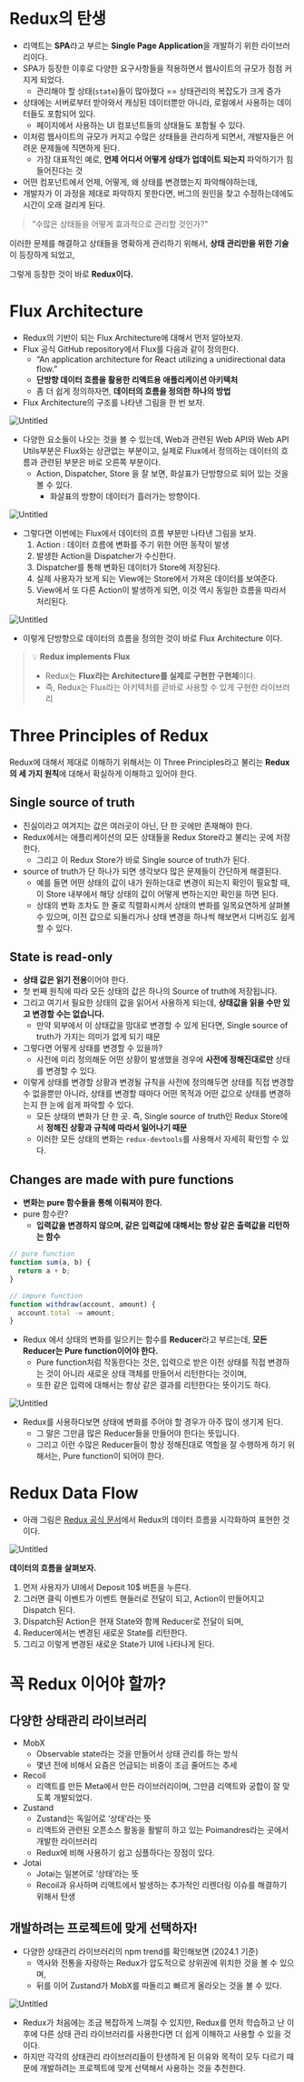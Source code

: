 # Redux의 탄생

- 리액트는 **SPA**라고 부르는 **Single Page Application**을 개발하기 위한 라이브러리이다.
- SPA가 등장한 이후로 다양한 요구사항들을 적용하면서 웹사이트의 규모가 점점 커지게 되었다.
  - 관리해야 할 상태(`state`)들이 많아졌다 == 상태관리의 복잡도가 크게 증가
- 상태에는 서버로부터 받아와서 캐싱된 데이터뿐만 아니라, 로컬에서 사용하는 데이터들도 포함되어 있다.
  - 페이지에서 사용하는 UI 컴포넌트들의 상태들도 포함될 수 있다.
- 이처럼 웹사이트의 규모가 커지고 수많은 상태들을 관리하게 되면서, 개발자들은 어려운 문제들에 직면하게 된다.
  - 가장 대표적인 예로, **언제 어디서 어떻게 상태가 업데이트 되는지** 파악하기가 힘들어진다는 것
- 어떤 컴포넌트에서 언제, 어떻게, 왜 상태를 변경했는지 파악해야하는데,
- 개발자가 이 과정을 제대로 파악하지 못한다면, 버그의 원인을 찾고 수정하는데에도 시간이 오래 걸리게 된다.

> "수많은 상태들을 어떻게 효과적으로 관리할 것인가?"

이러한 문제를 해결하고 상태들을 명확하게 관리하기 위해서, **상태 관리만을 위한 기술**이 등장하게 되었고,

그렇게 등장한 것이 바로 **Redux이다.**

# Flux Architecture

- Redux의 기반이 되는 Flux Architecture에 대해서 먼저 알아보자.
- Flux 공식 GitHub repository에서 Flux를 다음과 같이 정의한다.
  - “An application architecture for React utilizing a unidirectional data flow.”
  - **단방향 데이터 흐름을 활용한 리액트용 애플리케이션 아키텍처**
  - 좀 더 쉽게 정의하자면, **데이터의 흐름을 정의한 하나의 방법**
- Flux Architecture의 구조를 나타낸 그림을 한 번 보자.

![Untitled](images/Untitled.png)

- 다양한 요소들이 나오는 것을 볼 수 있는데, Web과 관련된 Web API와 Web API Utils부분은 Flux와는 상관없는 부분이고, 실제로 Flux에서 정의하는 데이터의 흐름과 관련된 부분은 바로 오른쪽 부분이다.
  - Action, Dispatcher, Store 을 잘 보면, 화살표가 단방향으로 되어 있는 것을 볼 수 있다.
    - 화살표의 방향이 데이터가 흘러가는 방향이다.

![Untitled](images/Untitled%201.png)

- 그렇다면 이번에는 Flux에서 데이터의 흐름 부분만 나타낸 그림을 보자.
  1. Action : 데이터 흐름에 변화를 주기 위한 어떤 동작이 발생
  2. 발생한 Action을 Dispatcher가 수신한다.
  3. Dispatcher를 통해 변화된 데이터가 Store에 저장된다.
  4. 실제 사용자가 보게 되는 View에는 Store에서 가져온 데이터를 보여준다.
  5. View에서 또 다른 Action이 발생하게 되면, 이것 역시 동일한 흐름을 따라서 처리된다.

![Untitled](images/Untitled%202.png)

- 이렇게 단방향으로 데이터의 흐름을 정의한 것이 바로 Flux Architecture 이다.

> 💡 **Redux implements Flux**
>
> - Redux는 **Flux라는 Architecture를 실제로 구현한 구현체**이다.
> - 즉, Redux는 Flux라는 아키텍처를 곧바로 사용할 수 있게 구현한 라이브러리

# Three Principles of Redux

Redux에 대해서 제대로 이해하기 위해서는 이 Three Principles라고 불리는 **Redux의 세 가지 원칙**에 대해서 확실하게 이해하고 있어야 한다.

## **Single source of truth**

- 진실이라고 여겨지는 값은 여러곳이 아닌, 단 한 곳에만 존재해야 한다.
- Redux에서는 애플리케이션의 모든 상태들을 Redux Store라고 불리는 곳에 저장한다.
  - 그리고 이 Redux Store가 바로 Single source of truth가 된다.
- source of truth가 단 하나가 되면 생각보다 많은 문제들이 간단하게 해결된다.
  - 예를 들면 어떤 상태의 값이 내가 원하는대로 변경이 되는지 확인이 필요할 때, 이 Store 내부에서 해당 상태의 값이 어떻게 변하는지만 확인을 하면 된다.
  - 상태의 변화 조차도 한 줄로 직렬화시켜서 상태의 변화를 일목요연하게 살펴볼 수 있으며, 이전 값으로 되돌리거나 상태 변경을 하나씩 해보면서 디버깅도 쉽게 할 수 있다.

## **State is read-only**

- **상태 값은 읽기 전용**이어야 한다.
- 첫 번째 원칙에 따라 모든 상태의 값은 하나의 Source of truth에 저장됩니다.
- 그리고 여기서 필요한 상태의 값을 읽어서 사용하게 되는데, **상태값을 읽을 수만 있고 변경할 수는 없습니다.**
  - 만약 외부에서 이 상태값을 맘대로 변경할 수 있게 된다면, Single source of truth가 가지는 의미가 없게 되기 때문
- 그렇다면 어떻게 상태를 변경할 수 있을까?
  - 사전에 미리 정의해둔 어떤 상황이 발생했을 경우에 **사전에 정해진대로만** 상태를 변경할 수 있다.
- 이렇게 상태를 변경할 상황과 변경될 규칙을 사전에 정의해두면 상태를 직접 변경할 수 없을뿐만 아니라, 상태를 변경할 때마다 어떤 목적과 어떤 값으로 상태를 변경하는지 한 눈에 쉽게 파악할 수 있다.
  - 모든 상태의 변화가 단 한 곳. 즉, Single source of truth인 Redux Store에서 **정해진 상황과 규칙에 따라서 일어나기 때문**
  - 이러한 모든 상태의 변화는 `redux-devtools`를 사용해서 자세히 확인할 수 있다.

## **Changes are made with pure functions**

- **변화는 pure 함수들을 통해 이뤄져야 한다.**
- pure 함수란?
  - **입력값을 변경하지 않으며, 같은 입력값에 대해서는 항상 같은 출력값을 리턴하는 함수**

```jsx
// pure function
function sum(a, b) {
  return a + b;
}

// impure function
function withdraw(account, amount) {
  account.total -= amount;
}
```

- Redux 에서 상태의 변화를 일으키는 함수를 **Reducer**라고 부르는데, **모든 Reducer는 Pure function이어야 한다.**
  - Pure function처럼 작동한다는 것은, 입력으로 받은 이전 상태를 직접 변경하는 것이 아니라 새로운 상태 객체를 만들어서 리턴한다는 것이며,
  - 또한 같은 입력에 대해서는 항상 같은 결과를 리턴한다는 뜻이기도 하다.

![Untitled](images/Untitled%203.png)

- Redux를 사용하다보면 상태에 변화를 주어야 할 경우가 아주 많이 생기게 된다.
  - 그 말은 그만큼 많은 Reducer들을 만들어야 한다는 뜻입니다.
  - 그리고 이런 수많은 Reducer들이 항상 정해진대로 역할을 잘 수행하게 하기 위해서는, Pure function이 되어야 한다.

# Redux Data Flow

- 아래 그림은 [Redux 공식 문서](https://redux.js.org/tutorials/fundamentals/part-2-concepts-data-flow)에서 Redux의 데이터 흐름을 시각화하여 표현한 것이다.

![Untitled](images/Untitled%204.png)

**데이터의 흐름을 살펴보자.**

1. 먼저 사용자가 UI에서 Deposit 10$ 버튼을 누른다.
2. 그러면 클릭 이벤트가 이벤트 핸들러로 전달이 되고, Action이 만들어지고 Dispatch 된다.
3. Dispatch된 Action은 현재 State와 함께 Reducer로 전달이 되며,
4. Reducer에서는 변경된 새로운 State를 리턴한다.
5. 그리고 이렇게 변경된 새로운 State가 UI에 나타나게 된다.

# 꼭 Redux 이어야 할까?

## 다양한 상태관리 라이브러리

- MobX
  - Observable state라는 것을 만들어서 상태 관리를 하는 방식
  - 몇년 전에 비해서 요즘은 언급되는 비중이 조금 줄어드는 추세
- Recoil
  - 리액트를 만든 Meta에서 만든 라이브러리이며, 그만큼 리액트와 궁합이 잘 맞도록 개발되었다.
- Zustand
  - Zustand는 독일어로 ‘상태’라는 뜻
  - 리액트와 관련된 오픈소스 활동을 활발히 하고 있는 Poimandres라는 곳에서 개발한 라이브러리
  - Redux에 비해 사용하기 쉽고 심플하다는 장점이 있다.
- Jotai
  - Jotai는 일본어로 ‘상태’라는 뜻
  - Recoil과 유사하며 리액트에서 발생하는 추가적인 리렌더링 이슈를 해결하기 위해서 탄생

## 개발하려는 프로젝트에 맞게 선택하자!

- 다양한 상태관리 라이브러리의 npm trend를 확인해보면 (2024.1 기준)
  - 역사와 전통을 자랑하는 Redux가 압도적으로 상위권에 위치한 것을 볼 수 있으며,
  - 뒤를 이어 Zustand가 MobX를 따돌리고 빠르게 올라오는 것을 볼 수 있다.

![Untitled](images/Untitled%205.png)

- Redux가 처음에는 조금 복잡하게 느껴질 수 있지만, Redux를 먼저 학습하고 난 이후에 다른 상태 관리 라이브러리를 사용한다면 더 쉽게 이해하고 사용할 수 있을 것이다.
- 하지만 각각의 상태관리 라이브러리들이 탄생하게 된 이유와 목적이 모두 다르기 때문에 개발하려는 프로젝트에 맞게 선택해서 사용하는 것을 추천한다.
